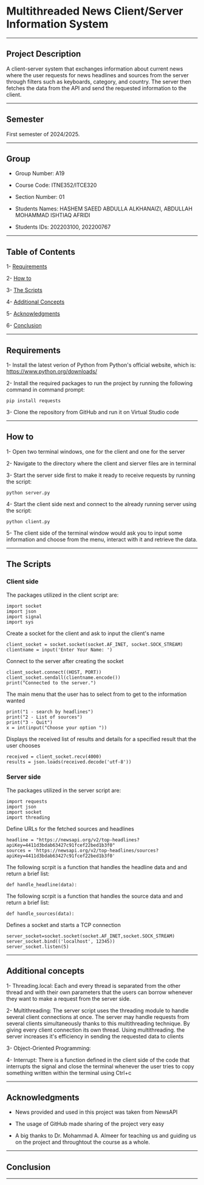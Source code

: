# Multithreaded News Client/Server Information System
___
## Project Description

A client-server system that exchanges information about current news where the user requests for news headlines and sources from the server through filters such as keyboards, category, and country. The server then fetches the data from the API and send the requested information to the client.
___
## Semester

First semester of 2024/2025.
___
## Group

* Group Number: A19

* Course Code: ITNE352/ITCE320

* Section Number: 01

* Students Names: HASHEM SAEED ABDULLA ALKHANAIZI, ABDULLAH MOHAMMAD ISHTIAQ AFRIDI

* Students IDs: 202203100, 202200767
___
## Table of Contents

1- [Requirements](#requirements)

2- [How to](#how-to)

3- [The Scripts](#the-scripts)

4- [Additional Concepts](#additional-concepts)

5- [Acknowledgments](aAcknowledgments)

6- [Conclusion](#conclusion)
___
## Requirements

1- Install the latest verion of Python from Python's official website, which is: https://www.python.org/downloads/

2- Install the required packages to run the project by running the following command in command prompt:
```
pip install requests 
```
3- Clone the repository from GitHub and run it on Virtual Studio code  
___
## How to

1- Open two terminal windows, one for the client and one for the server

2- Navigate to the directory where the client and sierver files are in terminal

3- Start the server side first to make it ready to receive requests by running the script:
```
python server.py 
```
4- Start the client side next and connect to the already running server using the script:
```
python client.py
```
5- The client side of the terminal window would ask you to input some information and choose from the menu, interact with it and retrieve the data.
___
## The Scripts

### Client side 
The packages utilized in the client script are:
```
import socket
import json
import signal
import sys
```
Create a socket for the client and ask to input the client's name
```
client_socket = socket.socket(socket.AF_INET, socket.SOCK_STREAM)
clientname = input('Enter Your Name: ')
```
Connect to the server after creating the socket
```
client_socket.connect((HOST, PORT))
client_socket.sendall(clientname.encode())
print("Connected to the server.")
```
The main menu that the user has to select from to get to the information wanted
```
print("1 - search by headlines")
print("2 - List of sources")
print("3 - Quit")
x = int(input("Choose your option "))
```
Displays the received list of results and details for a specified result that the user chooses
```
received = client_socket.recv(4000)
results = json.loads(received.decode('utf-8'))
```
### Server side
The packages utilized in the server script are:
```
import requests
import json
import socket
import threading
```
Define URLs for the fetched sources and headlines
```
headline = "https://newsapi.org/v2/top-headlines?apiKey=4411d3bdab63427c91fcef22bed1b3f0" 
sources = 'https://newsapi.org/v2/top-headlines/sources?apiKey=4411d3bdab63427c91fcef22bed1b3f0'
```
The following scrpit is a function that handles the headline data and and return a brief list:
```
def handle_headline(data):
```
The following scrpit is a function that handles the source data and and return a brief list:
```
def handle_sources(data):
```
Defines a socket and starts a TCP connection 
```
server_socket=socket.socket(socket.AF_INET,socket.SOCK_STREAM)
server_socket.bind(('localhost', 12345))
server_socket.listen(5)
```
___
## Additional concepts

1- Threading.local: Each and every thread is separated from the other thread and with their own parameters that the users can borrow whenever they want to make a request from the server side.

2- Multithreading: The server script uses the threading module to handle several client connections at once. The server may handle requests from several clients simultaneously thanks to this multithreading technique. By giving every client connection its own thread. Using multithreading. the server increases it's efficiency in sending the requested data to clients 

3- Object-Oriented Programming:

4- Interrupt: There is a function defined in the client side of the code that interrupts the signal and close the terminal whenever the user tries to copy something written within the terminal using Ctrl+c  
___
## Acknowledgments

* News provided and used in this project was taken from NewsAPI

* The usage of GitHub made sharing of the project very easy

* A big thanks to Dr. Mohammad A. Almeer for teaching us and guiding us on the project and throughtout the course as a whole.
___
## Conclusion

---
